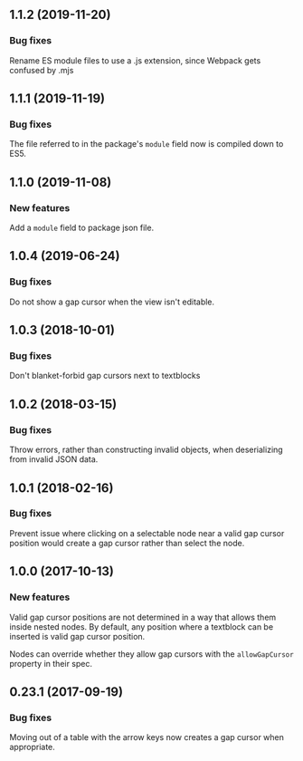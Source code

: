 ## 1.1.2 (2019-11-20)

### Bug fixes

Rename ES module files to use a .js extension, since Webpack gets confused by .mjs

## 1.1.1 (2019-11-19)

### Bug fixes

The file referred to in the package's `module` field now is compiled down to ES5.

## 1.1.0 (2019-11-08)

### New features

Add a `module` field to package json file.

## 1.0.4 (2019-06-24)

### Bug fixes

Do not show a gap cursor when the view isn't editable.

## 1.0.3 (2018-10-01)

### Bug fixes

Don't blanket-forbid gap cursors next to textblocks

## 1.0.2 (2018-03-15)

### Bug fixes

Throw errors, rather than constructing invalid objects, when deserializing from invalid JSON data.

## 1.0.1 (2018-02-16)

### Bug fixes

Prevent issue where clicking on a selectable node near a valid gap cursor position would create a gap cursor rather than select the node.

## 1.0.0 (2017-10-13)

### New features

Valid gap cursor positions are not determined in a way that allows them inside nested nodes. By default, any position where a textblock can be inserted is valid gap cursor position.

Nodes can override whether they allow gap cursors with the `allowGapCursor` property in their spec.

## 0.23.1 (2017-09-19)

### Bug fixes

Moving out of a table with the arrow keys now creates a gap cursor when appropriate.

